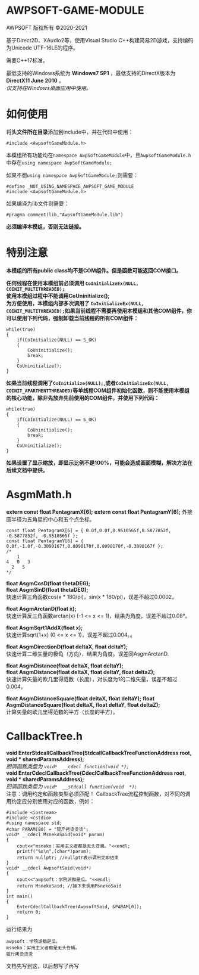 # AWPSOFT-GAME-MODULE #  
AWPSOFT 版权所有 ©2020-2021  

基于Direct2D、XAudio2等，使用Visual Studio C++构建简易2D游戏，支持编码为Unicode UTF-16LE的程序。  

需要C++17标准。  

最低支持的Windows系统为 **Windows7 SP1** ，最低支持的DirectX版本为 **DirectX11 June 2010** 。  
*仅支持在Windows桌面应用中使用。*  

# 如何使用 #
将**头文件所在目录**添加到include中，并在代码中使用：
```
#include <AwpsoftGameModule.h>
```   
本模组所有功能均在```namespace AwpSoftGameModule```中，且```AwpsoftGameModule.h```中存在```using namespace AwpSoftGameModule;```
  
如果不想```using namespace AwpSoftGameModule;```则需要：
```
#define _NOT_USING_NAMESPACE_AWPSOFT_GAME_MODULE  
#include <AwpsoftGameModule.h>  
```

如果编译为lib文件则需要：
```
#pragma comment(lib,"AwpsoftGameModule.lib")
```

**必须编译本模组，否则无法链接。**

# 特别注意 #
**本模组的所有public class均不是COM组件。但是函数可能返回COM接口。**

**任何线程在使用本模组前必须调用 ```CoInitializeEx(NULL, COINIT_MULTITHREADED);```**  
**使用本模组过程中不能调用CoUninitialize();**  
**为方便使用，本模组内部多次调用了 ```CoInitializeEx(NULL, COINIT_MULTITHREADED);```如果当前线程不需要再使用本模组和其他COM组件，你可以使用下列代码，强制卸载当前线程的所有COM组件：**
```
while(true)
{
	if(CoInitialize(NULL) == S_OK)
	{
		CoUninitialize();
		break;
	}
	CoUninitialize();
}
```


**如果当前线程调用了```CoInitialize(NULL);```,或者```CoInitializeEx(NULL, COINIT_APARTMENTTHREADED)```等单线程COM组件初始化函数，则不能使用本模组的核心功能，除非先放弃先前使用的COM组件，并使用下列代码：**
```
while(true)
{
	if(CoInitialize(NULL) == S_OK)
	{
		CoUninitialize();
		break;
	}
	CoUninitialize();
}
```

**如果设置了显示缩放，即显示比例不是100%，可能会造成画面模糊，解决方法在后续文档中提供。**


# AsgmMath.h #

**extern const float PentagramX[6];**
**extern const float PentagramY[6];**
外接圆半径为五角星的中心和五个点坐标。
```
const float PentagramX[6] = { 0.0f,0.0f,0.9510565f,0.5877852f, -0.5877852f, -0.9510565f }; 
const float PentagramY[6] = { 0.0f,-1.0f,-0.3090167f,0.8090170f,0.8090170f,-0.3090167f };
/*
    1
4   0   3  
  2   5
*/
```


**float AsgmCosD(float thetaDEG);**  
**float AsgmSinD(float thetaDEG);**  
快速计算三角函数cos(x * 180/pi)，sin(x * 180/pi)，误差不超过0.0002。 

**float AsgmArctanD(float x);**  
快速计算反三角函数arctan(x) (-1 <= x <= 1)，结果为角度，误差不超过0.08°。  

**float AsgmSqrt1AddX(float x);**  
快速计算sqrt(1+x) (0 <= x <= 1)，误差不超过0.004。。  

**float AsgmDirectionD(float deltaX, float deltaY);**  
快速计算二维矢量的极角（方向），结果为角度。误差同AsgmArctanD.

**float AsgmDistance(float deltaX, float deltaY);**  
**float AsgmDistance(float deltaX, float deltaY, float deltaZ);**  
快速计算矢量的欧几里得范数（长度），对长度为1的二维矢量，误差不超过0.004。  

**float AsgmDistanceSquare(float deltaX, float deltaY);**
**float AsgmDistanceSquare(float deltaX, float deltaY, float deltaZ);**  
计算矢量的欧几里得范数的平方（长度的平方）。  

# CallbackTree.h #

**void EnterStdcallCallbackTree(StdcallCallbackTreeFunctionAddress root, void *  sharedParamsAddress);**  
*回调函数类型为 ```void*  __cdecl function(void *);```*   
**void EnterCdeclCallbackTree(CdeclCallbackTreeFunctionAddress root, void *  sharedParamsAddress);**  
*回调函数类型为 ```void*  __stdcall function(void  *);```*   
注意：调用约定和函数类型必须匹配！
CallbackTree流程控制函数，对不同的调用约定应分别使用对应的函数，例如：
```
#include <iostream>
#include <cstdio>
#using namespace std;
#char PARAM[80] = "锟斤拷烫烫烫";
void* __cdecl MsnekoSaid(void* param)
{
	cout<<"msneko：实用主义者都是无头苍蝇。"<<endl;
	printf("%s\n",(char*)param);
	return nullptr; //nullptr表示调用完即结束
}
void* __cdecl AwpsoftSaid(void*)
{
	cout<<"awpsoft：学院派都是瓜。"<<endl;
	return MsnekoSaid; //接下来调用MsnekoSaid
}
int main()
{
	EnterCdeclCallbackTree(AwpsoftSaid, &PARAM[0]);
	return 0;
}
```
运行结果为
```
awpsoft：学院派都是瓜。
msneko：实用主义者都是无头苍蝇。
锟斤拷烫烫烫

```

文档先写到这，以后想写了再写


